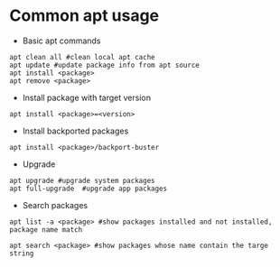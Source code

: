 # Common apt usage
- Basic apt commands
```
apt clean all #clean local apt cache
apt update #update package info from apt source
apt install <package>
apt remove <package>
```

- Install package with target version
```
apt install <package>=<version>
```

- Install backported packages
```
apt install <package>/backport-buster
```

- Upgrade
```
apt upgrade #upgrade system packages
apt full-upgrade  #upgrade app packages
```

- Search packages
```
apt list -a <package> #show packages installed and not installed, package name match

apt search <package> #show packages whose name contain the targe string
```
